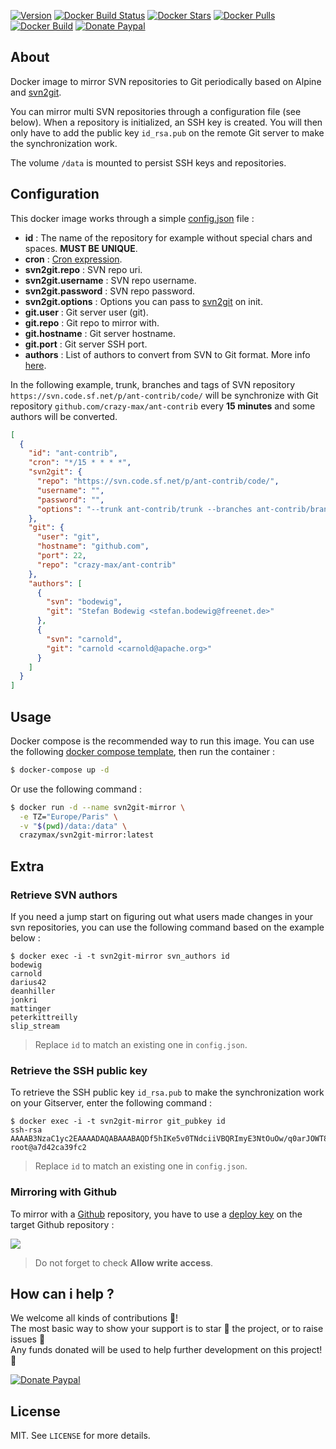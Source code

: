 [![Version](https://images.microbadger.com/badges/version/crazymax/svn2git-mirror.svg?style=flat-square)](https://microbadger.com/images/crazymax/svn2git-mirror) [![Docker Build Status](https://img.shields.io/docker/build/crazymax/svn2git-mirror.svg?style=flat-square)](https://hub.docker.com/r/crazymax/svn2git-mirror/) [![Docker Stars](https://img.shields.io/docker/stars/crazymax/svn2git-mirror.svg?style=flat-square)](https://hub.docker.com/r/crazymax/svn2git-mirror/) [![Docker Pulls](https://img.shields.io/docker/pulls/crazymax/svn2git-mirror.svg?style=flat-square)](https://hub.docker.com/r/crazymax/svn2git-mirror/) [![Docker Build](https://img.shields.io/docker/automated/crazymax/svn2git-mirror.svg?style=flat-square)](https://hub.docker.com/r/crazymax/svn2git-mirror/) [![Donate Paypal](https://img.shields.io/badge/donate-paypal-7057ff.svg?style=flat-square)](https://www.paypal.com/cgi-bin/webscr?cmd=_s-xclick&hosted_button_id=LHT63R3FN9WMN)

## About

Docker image to mirror SVN repositories to Git periodically based on Alpine and [svn2git](https://github.com/nirvdrum/svn2git).

You can mirror multi SVN repositories through a configuration file (see below). When a repository is initialized, an SSH key is created. You will then only have to add the public key `id_rsa.pub` on the remote Git server to make the synchronization work.

The volume `/data` is mounted to persist SSH keys and repositories.

## Configuration

This docker image works through a simple [config.json](asset/config.json) file :

* **id** : The name of the repository for example without special chars and spaces. **MUST BE UNIQUE**.
* **cron** : [Cron expression](https://crontab.guru/).
* **svn2git.repo** : SVN repo uri.
* **svn2git.username** : SVN repo username.
* **svn2git.password** : SVN repo password.
* **svn2git.options** : Options you can pass to [svn2git](https://github.com/nirvdrum/svn2git#options-reference) on init.
* **git.user** : Git server user (git).
* **git.repo** : Git repo to mirror with.
* **git.hostname** : Git server hostname.
* **git.port** : Git server SSH port.
* **authors** : List of authors to convert from SVN to Git format. More info [here](https://github.com/nirvdrum/svn2git#authors).

In the following example, trunk, branches and tags of SVN repository `https://svn.code.sf.net/p/ant-contrib/code/` will be synchronize with Git repository `github.com/crazy-max/ant-contrib` every **15 minutes** and some authors will be converted.  

```json
[
  {
    "id": "ant-contrib",
    "cron": "*/15 * * * *",
    "svn2git": {
      "repo": "https://svn.code.sf.net/p/ant-contrib/code/",
      "username": "",
      "password": "",
      "options": "--trunk ant-contrib/trunk --branches ant-contrib/branches --tags ant-contrib/tags"
    },
    "git": {
      "user": "git",
      "hostname": "github.com",
      "port": 22,
      "repo": "crazy-max/ant-contrib"
    },
    "authors": [
      {
        "svn": "bodewig",
        "git": "Stefan Bodewig <stefan.bodewig@freenet.de>"
      },
      {
        "svn": "carnold",
        "git": "carnold <carnold@apache.org>"
      }
    ]
  }
]
```

## Usage

Docker compose is the recommended way to run this image. You can use the following [docker compose template](docker-compose.yml), then run the container :

```bash
$ docker-compose up -d
```

Or use the following command :

```bash
$ docker run -d --name svn2git-mirror \
  -e TZ="Europe/Paris" \
  -v "$(pwd)/data:/data" \
  crazymax/svn2git-mirror:latest
```

## Extra

### Retrieve SVN authors

If you need a jump start on figuring out what users made changes in your svn repositories, you can use the following command based on the example below :

```
$ docker exec -i -t svn2git-mirror svn_authors id
bodewig
carnold
darius42
deanhiller
jonkri
mattinger
peterkittreilly
slip_stream
```

> Replace `id` to match an existing one in `config.json`.

### Retrieve the SSH public key

To retrieve the SSH public key `id_rsa.pub` to make the synchronization work on your Gitserver, enter the following command :

```
$ docker exec -i -t svn2git-mirror git_pubkey id
ssh-rsa AAAAB3NzaC1yc2EAAAADAQABAAABAQDf5hIKe5v0TNdciiVBQRImyE3NtOuOw/q0arJOWT8OrVw9w/kYWIT02QGRDHNxczY5np512/zGXfIbXG/oo4sRdN38Q69sGVkpI6sBAXYNfBPFHYDgShu/pOGAg+jVOwJnKvq94HiXNL6CbCsyEwxWScG1FcK5VPNv0njqxmMq9lqgEAZvrbuBzGT4MrOMdTBuOdAqzDDALzCDngKV4O0Rr7q/9SUSUOvgOgRoULH+Dgt4KJObtit3xhsPWMvqN0OvxziGdwJW1H2wmsmIvxaQbSZfgwR/qAnicXBvHovLrgfXJnf1WFxDjJsnP+ORQ4XbdYieWxz70JMzphLnKhkT root@a7d42ca39fc2
```

> Replace `id` to match an existing one in `config.json`.

### Mirroring with Github

To mirror with a [Github](https://github.com) repository, you have to use a [deploy key](https://developer.github.com/v3/guides/managing-deploy-keys/#deploy-keys) on the target Github repository :

![](https://raw.githubusercontent.com/crazy-max/docker-svn2git-mirror/master/res/github-svn2git-mirror.png)

> Do not forget to check **Allow write access**.

## How can i help ?

We welcome all kinds of contributions :raised_hands:!<br />
The most basic way to show your support is to star :star2: the project, or to raise issues :speech_balloon:<br />
Any funds donated will be used to help further development on this project! :gift_heart:

[![Donate Paypal](https://raw.githubusercontent.com/crazy-max/docker-svn2git-mirror/master/res/paypal.png)](https://www.paypal.com/cgi-bin/webscr?cmd=_s-xclick&hosted_button_id=LHT63R3FN9WMN)

## License

MIT. See `LICENSE` for more details.
